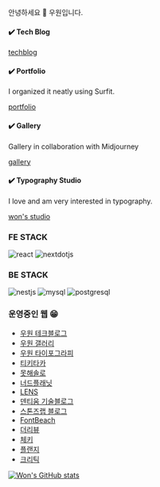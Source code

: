 안녕하세요 👏
우원입니다.

<h4>✔️ Tech Blog</h4>
<a href="https://thewoowon.com/" target="_blank">techblog</a>
<h4>✔️ Portfolio</h4>
<p>I organized it neatly using Surfit.</p>
<a href="https://my.surfit.io/w/80781724" target="_blank">portfolio</a>
<h4>✔️ Gallery</h4>
<p>Gallery in collaboration with Midjourney</p>
<a href="https://thewoowon.gallery" target="_blank">gallery</a>
<h4>✔️ Typography Studio</h4>
<p>I love and am very interested in typography.</p>
<a href="https://thewoowon.studio" target="_blank">won's studio</a>
<h3>FE STACK</h3>
<p>
  <img alt="react" src ="https://img.shields.io/badge/react-61DAFB.svg?&style=for-the-badge&logo=react&logoColor=white"/>
  <img alt="nextdotjs" src ="https://img.shields.io/badge/nextdotjs-000000.svg?&style=for-the-badge&logo=nextdotjs&logoColor=white"/>
</p>
<h3>BE STACK</h3>
<p>
<img alt="nestjs" src ="https://img.shields.io/badge/nestjs-E0234E.svg?&style=for-the-badge&logo=nestjs&logoColor=white"/>
<img alt="mysql" src ="https://img.shields.io/badge/mysql-4479A1.svg?&style=for-the-badge&logo=mysql&logoColor=white"/>
<img alt="postgresql" src ="https://img.shields.io/badge/postgresql-4169E1.svg?&style=for-the-badge&logo=postgresql&logoColor=white"/>
</p>

### 운영중인 웹 😁

- [우원 테크블로그](https://thewoowon.com)
- [우원 갤러리](https://thewoowon.gallery)
- [우원 타이포그라피](https://thewoowon.studio)
- [티키타카](https://tikitaka.chat)
- [못해솔로](https://mosol.life)
- [너드플래닛](https://nerdplanet.app)
- [LENS](https://lensql.chat)
- [덴티움 기술블로그](https://dentium.tech)
- [스톤즈랩 블로그](https://stoneslab.blog)
- [FontBeach](https://fontbeach.com)
- [더리뷰](https://thereview.club)
- [체키](https://checky.im)
- [플랜지](https://planzy.im)
- [크리틱](https://kritic.news)

[![Won's GitHub stats](https://github-readme-stats.vercel.app/api?username=thewoowon)](https://github.com/anuraghazra/github-readme-stats)


